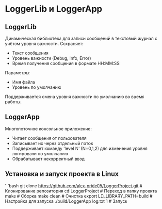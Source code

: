 # LoggerLib и LoggerApp

## LoggerLib
Динамическая библиотека для записи сообщений в текстовый журнал с учётом уровня важности.
Сохраняет:
- Текст сообщения
- Уровень важности (Debug, Info, Error)
- Время получения сообщения в формате HH:MM:SS

Параметры:
- Имя файла
- Уровень по умолчанию

Поддерживается смена уровня важности по умолчанию во время работы.

## LoggerApp

Многопоточное консольное приложение:

- Читает сообщения от пользователя
- Записывает их через отдельный поток
- Поддерживает команду 'level N' (N=0,1,2) для изменения уровня логировани по умолчанию
- Обрабатывает некорректный ввод

## Установка и запуск проекта в Linux
'''bash
git clone https://github.com/alex-pride05/LoggerProject.git # Клонирование репозитория
cd LoggerProject              # Переход в папку проекта
make                          # Сборка
make clean                    # Очистка
export LD_LIBRARY_PATH=build  # Настройка для запуска
./build/LoggerApp log.txt 1   # Запуск
